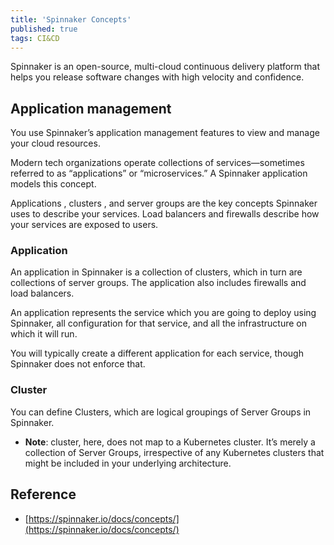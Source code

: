 ```yaml
---
title: 'Spinnaker Concepts'
published: true
tags: CI&CD
---
```


Spinnaker is an open-source, multi-cloud continuous delivery platform that
helps you release software changes with high velocity and confidence.

## Application management

You use Spinnaker’s application management features to view and manage your cloud resources.

Modern tech organizations operate collections of services—sometimes referred to as “applications” or “microservices.” A Spinnaker application models this concept.

Applications , clusters , and server groups are the key concepts Spinnaker
uses to describe your services. Load balancers and firewalls describe how your
services are exposed to users.

### Application

An application in Spinnaker is a collection of clusters, which in turn are collections of server groups. The application also includes firewalls and load balancers.

An application represents the service which you are going to deploy using Spinnaker, all configuration for that service, and all the infrastructure on which it will run.

You will typically create a different application for each service, though Spinnaker does not enforce that.

### Cluster

You can define Clusters, which are logical groupings of Server Groups in Spinnaker.

- **Note**: cluster, here, does not map to a Kubernetes cluster. It’s merely a collection of Server Groups, irrespective of any Kubernetes clusters that might be included in your underlying architecture.

## Reference

- [https://spinnaker.io/docs/concepts/](https://spinnaker.io/docs/concepts/)